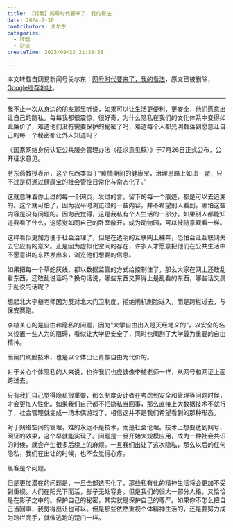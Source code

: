 ```yaml
---
title: 【转载】网号时代要来了，我的看法
date: 2024-7-30
contributors: 关尔东
categories:
  - 转载
  - 杂谈
createTime: 2025/09/22 21:38:38

---
```


本文转载自网易新闻号关尔东：[网号时代要来了，我的看法](https://c.m.163.com/news/a/J8BNUPA905567FJK.html)，原文已被删除，[Google缓存地址](https://webcache.googleusercontent.com/search?q=cache:https://c.m.163.com/news/a/J8BNUPA905567FJK.html)。

---

我不止一次从身边的朋友那里听说，如果可以让生活更便利，更安全，他们愿意出让自己的隐私。每每我都很震惊，很好奇，为什么隐私在我们的文化体系中变得如此廉价了，难道他们没有需要保护的秘密了吗，难道每个人都光明磊落到愿意让自己的每一个秘密都让外人知道吗？

《国家网络身份认证公共服务管理办法（征求意见稿）》于7月26日正式公布，公开征求意见。

劳东燕教授表示，这个东西类似于“疫情期间的健康宝，治理思路上如出一辙，只不过是将通过健康宝的社会管控日常化与常态化了。”

这就意味着你上过的每一个网页，发过的言，留下的每一个痕迹，都是可以去追溯的。这个就可怕了，因为我平时浏览过的一些内容，并不希望别人看到，哪怕这些内容是没有问题的。因为我觉得，这是我私有个人生活的一部分。如果别人都能知道我看了什么，这感觉如同自己的卧室敞开，成为动物园，可以被随意观看一样。

这样看似更加方便于社会治理了，但是在透明的互联网上裸奔，恐怕会让互联网失去它应有的意义。正是因为虚拟化空间的存在，许多人才愿意把他们在公共生活中不愿意讲的东西发出来，浏览他们想要的信息。

如果把每一个草蛇灰线，都以数据监管的方式给控制住了，那么大家在网上还敢乱看东西，还敢乱说话吗？换句话说，哪些东西又算得上是乱看的东西，哪些话又属于乱说的话呢？

想起北大李植老师因为反对北大门卫制度，拒绝闸机刷脸进入，而是跨栏过去，与保安赛跑。

李植关心的是自由和隐私的问题，因为“大学自由出入是天经地义的”，以安全的名义设置一些人为的阻碍，看似让大学更安全了，同时也阉割了大学最为重要的自由精神。

而闸门刷脸技术，也是以个体出让肖像自由为代价的。

对于关心个体隐私的人来说，也许我们也应该像李植老师一样，从网号和网证上面跨过去。

只有我们自己觉得隐私很重要，那么制度设计者在考虑到安全和管理等问题时候，才会更加人性化。如果我们自己都不把隐私当回事，那么直接上大数据技术不就行了，社会管理就变成一场木偶游戏了，相信这并不是我们希望看到的那种形态。

对于网络空间的管理，难的永远不是技术，而是社会伦理。技术上想要达到网号、网证的效果，这个早就能实现了。问题是一旦开始大规模应用，成为一种社会共识的时候，就会产生很多后续上的麻烦。一旦我们出让了这次隐私，那么以后的任何隐私，我们在出让的时候，也不会觉得心疼。

黑客是个问题。

但是更加潜在的问题是，一旦全部透明化了，那些私有化的精神生活将会更加不受到重视。人们在阳光下而活，影子无处容身。但是我们的很大一部分人格，又恰恰是在影子之中的。保护自己的秘密，其实就是保护自己的尊严。如果你不怎么把自己当回事，我觉得出让也可以。但是那些依然重视个体精神生活的，还是要努力成为跨栏高手，就像逃跑的楚门一样。
